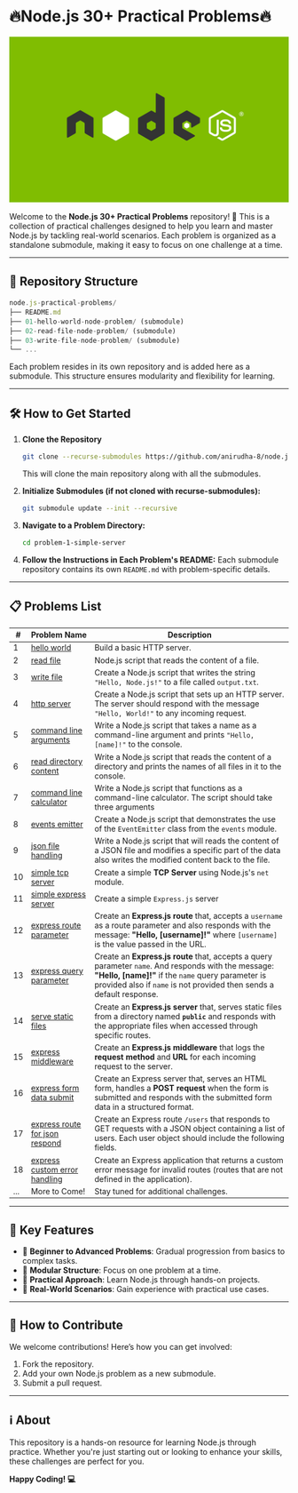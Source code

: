 # 🔥Node.js 30+ Practical Problems🔥

<div align="center">
    <img src="./nodejs-frameworks.webp" alt="node.js logo image" />
</div>

Welcome to the **Node.js 30+ Practical Problems** repository! 🌟 This is a collection of practical challenges designed to help you learn and master Node.js by tackling real-world scenarios. Each problem is organized as a standalone submodule, making it easy to focus on one challenge at a time.

---

## 🚀 Repository Structure

```js
node.js-practical-problems/
├── README.md
├── 01-hello-world-node-problem/ (submodule)
├── 02-read-file-node-problem/ (submodule)
├── 03-write-file-node-problem/ (submodule)
└── ...
```

Each problem resides in its own repository and is added here as a submodule. This structure ensures modularity and flexibility for learning.

---

## 🛠️ How to Get Started

1. **Clone the Repository**

   ```bash
   git clone --recurse-submodules https://github.com/anirudha-8/node.js-practical-problems.git
   ```

   This will clone the main repository along with all the submodules.

2. **Initialize Submodules (if not cloned with recurse-submodules):**

   ```bash
   git submodule update --init --recursive
   ```

3. **Navigate to a Problem Directory:**

   ```bash
   cd problem-1-simple-server
   ```

4. **Follow the Instructions in Each Problem's README:**
   Each submodule repository contains its own `README.md` with problem-specific details.

---

## 📋 Problems List

| #   | Problem Name                      | Description                                     |
|-----|-----------------------------------|-------------------------------------------------|
| 1   | [hello world](https://github.com/anirudha-8/01-hello-world-node-problem.git) | Build a basic HTTP server. |
| 2   | [read file](https://github.com/anirudha-8/02-read-file-node-problem.git) | Node.js script that reads the content of a file. |
| 3   | [write file](https://github.com/anirudha-8/03-write-file-node-problem.git)  | Create a Node.js script that writes the string `"Hello, Node.js!"` to a file called `output.txt`. |
| 4 | [http server](https://github.com/anirudha-8/04-basic-http-server-node-problem.git) | Create a Node.js script that sets up an HTTP server. The server should respond with the message `"Hello, World!"` to any incoming request. |
| 5 | [command line arguments](https://github.com/anirudha-8/05-command-line-argument-node-problem.git) | Write a Node.js script that takes a name as a command-line argument and prints `"Hello, [name]!"` to the console. |
| 6 | [read directory content](https://github.com/anirudha-8/06-name-of-all-files-in-directory-node-problem.git) | Write a Node.js script that reads the content of a directory and prints the names of all files in it to the console. |
| 7 | [command line calculator](https://github.com/anirudha-8/07-simple-calculator-node-problem.git) | Write a Node.js script that functions as a command-line calculator. The script should take three arguments |
| 8 | [events emitter](https://github.com/anirudha-8/08-event-emitter-node-problem.git) | Create a Node.js script that demonstrates the use of the `EventEmitter` class from the `events` module. |
| 9 | [json file handling](https://github.com/anirudha-8/09-json-file-handling-node-problem.git) | Write a Node.js script that will reads the content of a JSON file and modifies a specific part of the data also writes the modified content back to the file. |
| 10 | [simple tcp server](https://github.com/anirudha-8/10-simple-tcp-server-node-problem.git) | Create a simple **TCP Server** using Node.js's `net` module.  |
| 11 | [simple express server](https://github.com/anirudha-8/11-simple-express-server-node-problem.git) | Create a simple `Express.js` server  |
| 12 | [express route parameter](https://github.com/anirudha-8/12-express-route-parameter-node-problem.git) | Create an **Express.js route** that, accepts a `username` as a route parameter and also responds with the message: **"Hello, [username]!"** where `[username]` is the value passed in the URL.  |
| 13 | [express query parameter](https://github.com/anirudha-8/13-express-query-parameter-node-problem.git) | Create an **Express.js route** that, accepts a query parameter `name`. And responds with the message: **"Hello, [name]!"** if the `name` query parameter is provided also if `name` is not provided then sends a default response. |
| 14 | [serve static files](https://github.com/anirudha-8/14-serve-static-files-node-problme.git) | Create an **Express.js server** that, serves static files from a directory named **`public`** and responds with the appropriate files when accessed through specific routes. |
| 15 | [express middleware](https://github.com/anirudha-8/15-express-middleware-node-problem.git) | Create an **Express.js middleware** that logs the **request method** and **URL** for each incoming request to the server. |
| 16 | [express form data submit](https://github.com/anirudha-8/16-express-form-submit-node-problem.git) | Create an Express server that, serves an HTML form, handles a **POST request** when the form is submitted and responds with the submitted form data in a structured format. |
| 17 | [express route for json respond](https://github.com/anirudha-8/17-express-route-json-respond-node-problem.git) | Create an Express route `/users` that responds to GET requests with a JSON object containing a list of users. Each user object should include the following fields. |
| 18 | [express custom error handling](https://github.com/anirudha-8/18-express-custom-error-handling-node-problem.git) | Create an Express application that returns a custom error message for invalid routes (routes that are not defined in the application). |
| ... | More to Come! | Stay tuned for additional challenges. |

---

## 🎯 Key Features

- 🌟 **Beginner to Advanced Problems**: Gradual progression from basics to complex tasks.
- 🧩 **Modular Structure**: Focus on one problem at a time.
- 📖 **Practical Approach**: Learn Node.js through hands-on projects.
- 🚀 **Real-World Scenarios**: Gain experience with practical use cases.

---

## 🤝 How to Contribute

We welcome contributions! Here’s how you can get involved:

1. Fork the repository.
2. Add your own Node.js problem as a new submodule.
3. Submit a pull request.

---

## ℹ️ About

This repository is a hands-on resource for learning Node.js through practice. Whether you're just starting out or looking to enhance your skills, these challenges are perfect for you.

**Happy Coding! 💻**
